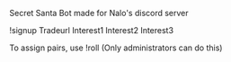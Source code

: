 Secret Santa Bot made for Nalo's discord server 

!signup Tradeurl Interest1 Interest2 Interest3

To assign pairs, use !roll (Only administrators can do this)
